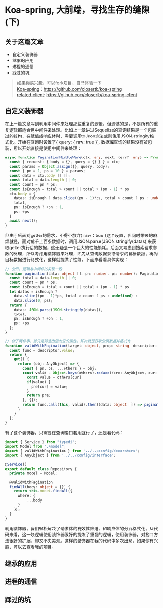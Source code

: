 # Koa-spring, 大前端，寻找生存的缝隙(下)

## 关于这篇文章
 - 自定义装饰器
 - 继承的应用
 - 进程的通信  
 - 踩过的坑

> 如果你感兴趣，可以fork项目，自己体验一下  
[Koa-spring](https://github.com/closertb/koa-spring)：https://github.com/closertb/koa-spring  
[related-client](https://github.com/closertb/koa-spring-client): https://github.com/closertb/koa-spring-client
## 自定义装饰器
在上一篇文章写到利用中间件来处理那些重复的逻辑，但遗憾的是，不是所有的重复逻辑都适合用中间件来处理。比如上一章讲过Sequelize的查询结果是一个包装过的结构，在赋值成响应体时，需要调用toJson方法或则使用JSON.stringify格式化。开始在查询时设置了{ query: { raw: true }}, 数据库查询的结果没有被包装，所以开始直接是使用中间件来处理：

```ts
async function PaginationMiddleWare(ctx: any, next: (err?: any) => Promise<any>): Promise<any> {
  const { request: { body = {}, query = {} } } = ctx;
  const params = Object.assign({}, query, body);
  const { pn = 1, ps = 10 } = params;
  const data = ctx.body || [];
  const total = data.length || 0;
  const count = pn * ps;
  const isEnough = total > count || total > (pn - 1) * ps;
  ctx.body = {
    datas: isEnough ? data.slice((pn - 1)*ps, total > count ? ps : undefined) : data.slice(0, ps),
    total,
    pn: isEnough ? +pn : 1,
    ps: +ps
  }
  await next();
}
```

但由于后面对getter的需求，不得不放弃{ raw：true }这个设置，但同时带来的麻烦就是，面对成千上百条数据时，调用JSON.parse(JSON.stringify(datas))来获取getter执行后的数据，这无疑是一个巨大的性能损耗。后面又考虑到搜索请求参数的处理，所以考虑用装饰器来处理，即先从查询数据获取请求的目标数据，再对目标数据进行格式化，这样就提供了性能，下面来看看具体实现：
```ts
// 分页，逻辑与中间件的实现一致
function pagination(data: object [], pn: number, ps: number): Pagination {
  const total = data.length || 0;
  const count = pn * ps;
  const isEnough = total > count || total > (pn - 1) * ps;
  let datas = isEnough ?
    data.slice((pn - 1)*ps, total > count ? ps : undefined) :
    data.slice(0, ps);
  return {
    datas: JSON.parse(JSON.stringify(datas)),
    total,
    pn: isEnough ? +pn : 1,
    ps: +ps
  };
}

// 做了两件事，首先是筛选出值为空的属性，其次就是获取分页数据并格式化
function validWithPagination(target: object, prop: string, descriptor: AnyObject) {
  const func = descriptor.value;
  return {
    get() {
      return (obj: AnyObject) => {
        const { pn, ps, ...others } = obj;
        const valid = Object.keys(others).reduce((pre: AnyObject, cur: string) => {
          const value = others[cur] 
          if(value) {
            pre[cur] = value;
          }
          return pre;
        }, {});
        return func.call(this, valid).then((data: object []) => pagination(data, pn, ps));
      }
    }
  };
}
```
有了这个装饰器，只需要在查询接口套用就行了，还是看代码：
```ts
import { Service } from "typedi";
import Model from "./model";
import { validWithPagination } from '../../config/decorators';
import { AnyObject } from '../../config/interface';

@Service()
export default class Repository {
  private model = Model;

  @validWithPagination
  findAll(body: object = {}) {
    return this.model.findAll({
      where: {
          ...body
      }
    });
  }
}  
```  
利用装饰器，我们轻松解决了请求体的有效性筛选，和响应体的分页格式化。从代码来看，这一块逻辑使用装饰器很好的提炼了重复的逻辑，使用装饰器，对接口方法很好的扩展，却又不失美观。这样的装饰器在我的代码中多次出现，如果你有兴趣，可以去查看我的项目。
## 继承的应用


## 进程的通信 

## 踩过的坑 